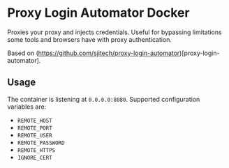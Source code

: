 # Proxy Login Automator Docker

Proxies your proxy and injects credentials. Useful for bypassing limitations some tools and browsers have with proxy authentication. 

Based on (https://github.com/sjitech/proxy-login-automator)[proxy-login-automator].

## Usage

The container is listening at `0.0.0.0:8080`. Supported configuration variables are:

* `REMOTE_HOST`
* `REMOTE_PORT`
* `REMOTE_USER`
* `REMOTE_PASSWORD`
* `REMOTE_HTTPS`
* `IGNORE_CERT`


